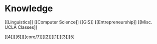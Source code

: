 # Knowledge

[[Linguistics]]
[[Computer Science]]
[[GIS]]
[[Entrepreneurship]]
[[Misc. UCLA Classes]]

[[4]][[6]][[core/7]][[2]][[1]][[3]][5]
